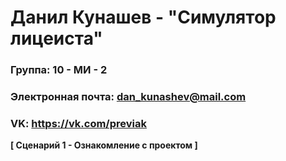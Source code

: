 # Данил Кунашев - "Симулятор лицеиста"

### Группа: 10 - МИ - 2
### Электронная почта: dan_kunashev@mail.com
### VK: https://vk.com/previak


**[ Сценарий 1 - Ознакомление с проектом ]**
